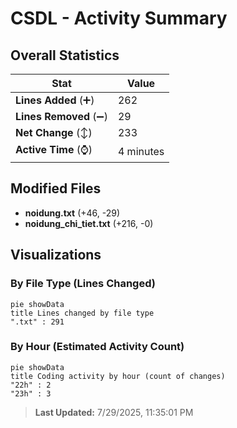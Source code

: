 # CSDL - Activity Summary 

## Overall Statistics

| Stat                   | Value                                                             |
| ---------------------- | ----------------------------------------------------------------- |
| **Lines Added** (➕)   | 262                                          |
| **Lines Removed** (➖) | 29                                        |
| **Net Change** (↕)    | 233                |
| **Active Time** (⌚)   | 4 minutes |


## Modified Files
- **noidung.txt** (+46, -29)
- **noidung_chi_tiet.txt** (+216, -0)

## Visualizations

### By File Type (Lines Changed)

```mermaid
pie showData
title Lines changed by file type
".txt" : 291
```

### By Hour (Estimated Activity Count)

```mermaid
pie showData
title Coding activity by hour (count of changes)
"22h" : 2
"23h" : 3
```


> **Last Updated:** 7/29/2025, 11:35:01 PM